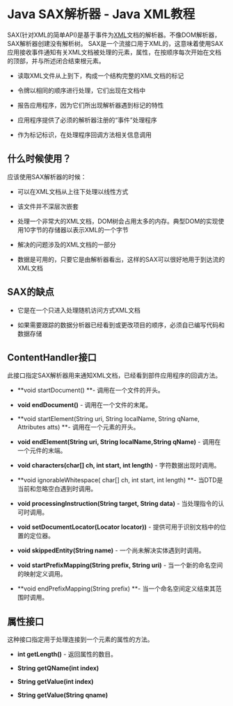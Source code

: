 # Java SAX解析器 - Java XML教程

SAX(针对XML的简单API)是基于事件为[XML](http://www.yiibai.com/xml/)文档的解析器。不像DOM解析器，SAX解析器创建没有解析树。 SAX是一个流接口用于XML的，这意味着使用SAX应用接收事件通知有关XML文档被处理的元素，属性，在按顺序每次开始在文档的顶部，并与所述闭合结束根元素。

*   读取XML文件从上到下，构成一个结构完整的XML文档的标记

*   令牌以相同的顺序进行处理，它们出现在文档中

*   报告应用程序，因为它们所出现解析器遇到标记的特性

*   应用程序提供了必须的解析器注册的“事件”处理程序

*   作为标记标识，在处理程序回调方法相关信息调用

## 什么时候使用？

应该使用SAX解析器的时候：

*   可以在XML文档从上往下处理以线性方式

*   该文件并不深层次嵌套

*   处理一个非常大的XML文档，DOM树会占用太多的内存。典型DOM的实现使用10字节的存储器以表示XML的一个字节

*   解决的问题涉及的XML文档的一部分

*   数据是可用的，只要它是由解析器看出，这样的SAX可以很好地用于到达流的XML文档

## SAX的缺点

*   它是在一个只进入处理随机访问方式XML文档

*   如果需要跟踪的数据分析器已经看到或更改项目的顺序，必须自已编写代码和数据存储

## ContentHandler接口

此接口指定SAX解析器用来通知XML文档，已经看到部件应用程序的回调方法。

*   **void startDocument() **- 调用在一个文件的开头。

*   **void endDocument()** - 调用在一个文件的末尾。

*   **void startElement(String uri, String localName, String qName, Attributes atts) **- 调用在一个元素的开头。

*   **void endElement(String uri, String localName,String qName)** - 调用在一个元件的末端。

*   **void characters(char[] ch, int start, int length)** - 字符数据出现时调用。

*   **void ignorableWhitespace( char[] ch, int start, int length) **- 当DTD是当前和忽略空白遇到时调用。

*   **void processingInstruction(String target, String data)** - 当处理指令的认可时调用。

*   **void setDocumentLocator(Locator locator))** - 提供可用于识别文档中的位置的定位器。

*   **void skippedEntity(String name)** - 一个尚未解决实体遇到时调用。

*   **void startPrefixMapping(String prefix, String uri)** - 当一个新的命名空间的映射定义调用。

*   **void endPrefixMapping(String prefix) **- 当一个命名空间定义结束其范围时调用。

## 属性接口

这种接口指定用于处理连接到一个元素的属性的方法。

*   **int getLength()** - 返回属性的数目。

*   **String getQName(int index)**

*   **String getValue(int index)**

*   **String getValue(String qname)**

 